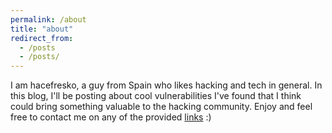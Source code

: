```yaml
---
permalink: /about
title: "about"
redirect_from: 
  - /posts
  - /posts/
---
```


I am hacefresko, a guy from Spain who likes hacking and tech in general.
In this blog, I'll be posting about cool vulnerabilities I've found that I think could bring something valuable to the hacking community.
Enjoy and feel free to contact me on any of the provided [links](/links) :)
